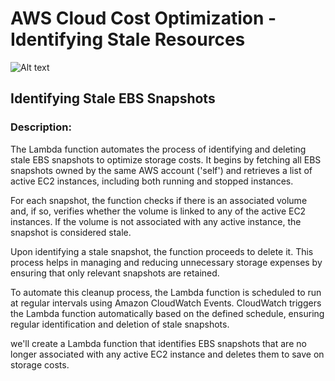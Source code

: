 # AWS Cloud Cost Optimization - Identifying Stale Resources
   ![Alt text](https://miro.medium.com/v2/resize:fit:720/format:webp/1*Kx0MunAnmkGYN-4AdXF2HQ.png)
## Identifying Stale EBS Snapshots

### Description:

The Lambda function automates the process of identifying and deleting stale EBS snapshots to optimize storage costs. It begins by fetching all EBS snapshots owned by the same AWS account ('self') and retrieves a list of active EC2 instances, including both running and stopped instances.

For each snapshot, the function checks if there is an associated volume and, if so, verifies whether the volume is linked to any of the active EC2 instances. If the volume is not associated with any active instance, the snapshot is considered stale.

Upon identifying a stale snapshot, the function proceeds to delete it. This process helps in managing and reducing unnecessary storage expenses by ensuring that only relevant snapshots are retained.

To automate this cleanup process, the Lambda function is scheduled to run at regular intervals using Amazon CloudWatch Events. CloudWatch triggers the Lambda function automatically based on the defined schedule, ensuring regular identification and deletion of stale snapshots.

we'll create a Lambda function that identifies EBS snapshots that are no longer associated with any active EC2 instance and deletes them to save on storage costs.

